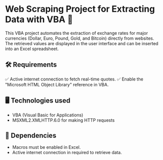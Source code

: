 # Web Scraping Project for Extracting Data with VBA 📝

This VBA project automates the extraction of exchange rates for major currencies (Dollar, Euro, Pound, Gold, and Bitcoin) directly from websites. The retrieved values are displayed in the user interface and can be inserted into an Excel spreadsheet.

## 🛠️ Requirements
✅ Active internet connection to fetch real-time quotes.
✅ Enable the "Microsoft HTML Object Library" reference in VBA.

## 🖥 Technologies used
- VBA (Visual Basic for Applications)
- MSXML2.XMLHTTP.6.0 for making HTTP requests

## 📌 Dependencies
- Macros must be enabled in Excel.
- Active internet connection in required to retrieve data.
  
